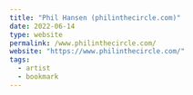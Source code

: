 ```yaml
---
title: "Phil Hansen (philinthecircle.com)"
date: 2022-06-14
type: website
permalink: /www.philinthecircle.com/
website: "https://www.philinthecircle.com/"
tags:
  - artist
  - bookmark
---
```

